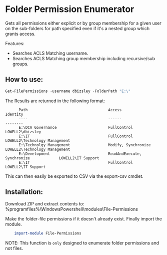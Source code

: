 # Folder Permission Enumerator
Gets all permissions either explicit or by group membership for a given user on the sub-folders for path specified even if it's a nested group which grants access.

Features:

+ Searches ACLS Matching username.
+ Searches ACLS Matching group membership including recursive/sub groups.

## How to use:

```PowerShell
Get-FilePermissions -username dbizsley -FolderPath "E:\"
```
The Results are returned in the following format:
```
      Path                                    Access                                  Identity
      ----                                    ------                                  --------
      E:\DCA Governance                       FullControl                             LOWELL2\dbizsley
      E:\IT                                   FullControl                             LOWELL2\Technology Management
      E:\Technolgy Management                 Modify, Synchronize                     LOWELL2\Technology Management
      E:\Development                          ReadAndExecute, Synchronize             LOWELL2\IT Support
      E:\IT                                   FullControl                             LOWELL2\IT Support
```

This can then easily be exported to CSV via the export-csv cmdlet.

## Installation:
Download ZIP and extract contents to:
     %programfiles%\WindowsPowershell\modules\File-Permissions

Make the folder-file permissions if it doesn't already exist.
Finally import the module.

```PowerShell
    import-module File-Permissions
```

NOTE: This function is `only` designed to enumerate folder permissions and not files.
